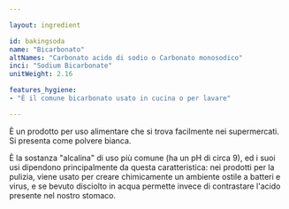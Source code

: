 ```yaml
---

layout: ingredient

id: bakingsoda
name: "Bicarbonato"
altNames: "Carbonato acido di sodio o Carbonato monosodico"
inci: "Sodium Bicarbonate"
unitWeight: 2.16

features_hygiene:
- "È il comune bicarbonato usato in cucina o per lavare"

---
```

È un prodotto per uso alimentare che si trova facilmente nei supermercati. Si presenta come polvere bianca.

È la sostanza "alcalina" di uso più comune (ha un pH di circa 9), ed i suoi usi dipendono principalmente da questa caratteristica: nei prodotti per la pulizia, viene usato per creare chimicamente un ambiente ostile a batteri e virus, e se bevuto disciolto in acqua permette invece di contrastare l'acido presente nel nostro stomaco.